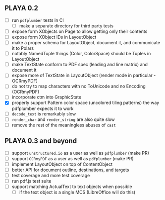 ## PLAYA 0.2
- [ ] run `pdfplumber` tests in CI
  - [ ] make a separate directory for third party tests
- [ ] expose form XObjects on Page to allow getting only their contents
- [ ] expose form XObject IDs in LayoutObject
- [ ] make a proper schema for LayoutObject, document it, and communicate it to Polars
- [ ] notably NamedTuple things (Color, ColorSpace) should be Tuples in LayoutObject
- [ ] make TextState conform to PDF spec (leading and line matrix) and document it
- [ ] expose more of TextState in LayoutObject (render mode in particular - OCRmyPDF)
- [ ] do not try to map characters with no ToUnicode and no Encoding (OCRmyPDF)
- [ ] incorporate ctm into GraphicState
- [x] properly support Pattern color space (uncolored tiling patterns) the
  way pdfplumber expects it to work
- [ ] `decode_text` is remarkably slow
- [ ] `render_char` and `render_string` are also quite slow
- [ ] remove the rest of the meaningless abuses of `cast`

## PLAYA 0.3 and beyond
- [ ] support `unstructured.io` as a user as well as `pdfplumber` (make PR)
- [ ] support `OCRmyPDF` as a user as well as `pdfplumber` (make PR)
- [ ] implement LayoutObject on top of ContentObject
- [ ] better API for document outline, destinations, and targets
- [ ] test coverage and more test coverage
- [ ] run pdf.js test suite
- [ ] support matching ActualText to text objects when possible
  - [ ] if the text object is a single MCS (LibreOffice will do this)
